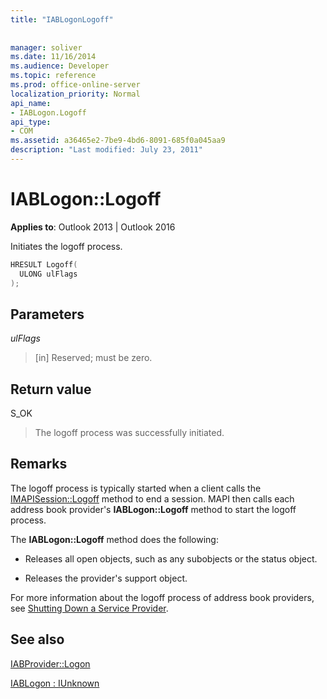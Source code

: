 ```yaml
---
title: "IABLogonLogoff"
 
 
manager: soliver
ms.date: 11/16/2014
ms.audience: Developer
ms.topic: reference
ms.prod: office-online-server
localization_priority: Normal
api_name:
- IABLogon.Logoff
api_type:
- COM
ms.assetid: a36465e2-7be9-4bd6-8091-685f0a045aa9
description: "Last modified: July 23, 2011"
---
```


# IABLogon::Logoff

  
  
**Applies to**: Outlook 2013 | Outlook 2016 
  
Initiates the logoff process.
  
```cpp
HRESULT Logoff(
  ULONG ulFlags
);
```

## Parameters

 _ulFlags_
  
> [in] Reserved; must be zero.
    
## Return value

S_OK 
  
> The logoff process was successfully initiated.
    
## Remarks

The logoff process is typically started when a client calls the [IMAPISession::Logoff](imapisession-logoff.md) method to end a session. MAPI then calls each address book provider's **IABLogon::Logoff** method to start the logoff process. 
  
The **IABLogon::Logoff** method does the following: 
  
- Releases all open objects, such as any subobjects or the status object.
    
- Releases the provider's support object.
    
For more information about the logoff process of address book providers, see [Shutting Down a Service Provider](shutting-down-a-service-provider.md).
  
## See also



[IABProvider::Logon](iabprovider-logon.md)
  
[IABLogon : IUnknown](iablogoniunknown.md)

